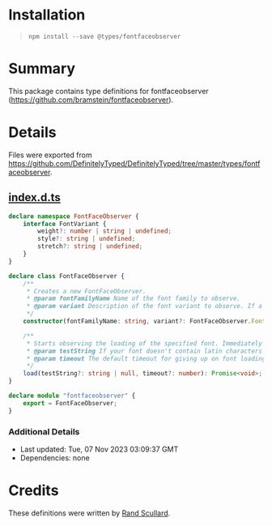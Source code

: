 # Installation
> `npm install --save @types/fontfaceobserver`

# Summary
This package contains type definitions for fontfaceobserver (https://github.com/bramstein/fontfaceobserver).

# Details
Files were exported from https://github.com/DefinitelyTyped/DefinitelyTyped/tree/master/types/fontfaceobserver.
## [index.d.ts](https://github.com/DefinitelyTyped/DefinitelyTyped/tree/master/types/fontfaceobserver/index.d.ts)
````ts
declare namespace FontFaceObserver {
    interface FontVariant {
        weight?: number | string | undefined;
        style?: string | undefined;
        stretch?: string | undefined;
    }
}

declare class FontFaceObserver {
    /**
     * Creates a new FontFaceObserver.
     * @param fontFamilyName Name of the font family to observe.
     * @param variant Description of the font variant to observe. If a property is not present it will default to normal.
     */
    constructor(fontFamilyName: string, variant?: FontFaceObserver.FontVariant);

    /**
     * Starts observing the loading of the specified font. Immediately returns a new Promise that resolves when the font is available and rejected when the font is not available.
     * @param testString If your font doesn't contain latin characters you can pass a custom test string.
     * @param timeout The default timeout for giving up on font loading is 3 seconds. You can increase or decrease this by passing a number of milliseconds.
     */
    load(testString?: string | null, timeout?: number): Promise<void>;
}

declare module "fontfaceobserver" {
    export = FontFaceObserver;
}

````

### Additional Details
 * Last updated: Tue, 07 Nov 2023 03:09:37 GMT
 * Dependencies: none

# Credits
These definitions were written by [Rand Scullard](https://github.com/RandScullard).
